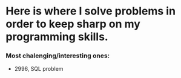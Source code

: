 # Here is where I solve problems in order to keep sharp on my programming skills.

### Most chalenging/interesting ones:
- 2996, SQL problem 
